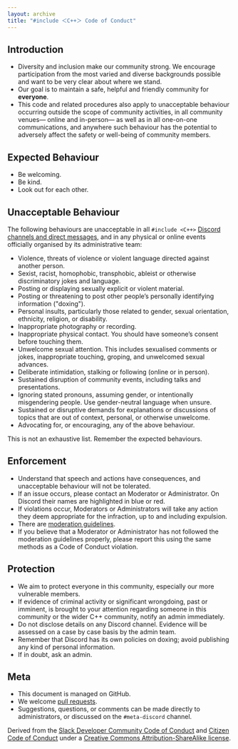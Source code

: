 ```yaml
---
layout: archive
title: "#include ＜C++＞ Code of Conduct"
---
```


Introduction
------------

- Diversity and inclusion make our community strong. We encourage participation from the most varied and diverse backgrounds possible and want to be very clear about where we stand.
- Our goal is to maintain a safe, helpful and friendly community for **everyone**.
- This code and related procedures also apply to unacceptable behaviour occurring outside the scope of community activities, in all community venues— online and in-person— as well as in all one-on-one communications, and anywhere such behaviour has the potential to adversely affect the safety or well-being of community members.

Expected Behaviour
-----------------

- Be welcoming.
- Be kind.
- Look out for each other.

Unacceptable Behaviour
---------------------

The following behaviours are unacceptable in all `#include <C++>` [Discord channels and direct messages](/discord/), and in any physical or online events officially organised by its administrative team:

- Violence, threats of violence or violent language directed against another person.
- Sexist, racist, homophobic, transphobic, ableist or otherwise discriminatory jokes and language.
- Posting or displaying sexually explicit or violent material.
- Posting or threatening to post other people’s personally identifying information ("doxing").
- Personal insults, particularly those related to gender, sexual orientation, ethnicity, religion, or disability.
- Inappropriate photography or recording.
- Inappropriate physical contact. You should have someone’s consent before touching them.
- Unwelcome sexual attention. This includes sexualised comments or jokes, inappropriate touching, groping, and unwelcomed sexual advances.
- Deliberate intimidation, stalking or following (online or in person).
- Sustained disruption of community events, including talks and presentations.
- Ignoring stated pronouns, assuming gender, or intentionally misgendering people. Use gender-neutral language when unsure.
- Sustained or disruptive demands for explanations or discussions of topics that are out of context, personal, or otherwise unwelcome.
- Advocating for, or encouraging, any of the above behaviour.

This is not an exhaustive list. Remember the expected behaviours.

Enforcement
-----------

- Understand that speech and actions have consequences, and unacceptable behaviour will not be tolerated.
- If an issue occurs, please contact an Moderator or Administrator. On Discord their names are highlighted in blue or red.
- If violations occur, Moderators or Administrators will take any action they deem appropriate for the infraction, up to and including expulsion.
- There are [moderation guidelines]({{site.baseurl}}/moderation).
- If you believe that a Moderator or Administrator has not followed the moderation guidelines properly, please report this using the same methods as a Code of Conduct violation.

Protection
----------

- We aim to protect everyone in this community, especially our more vulnerable members.
- If evidence of criminal activity or significant wrongdoing, past or imminent, is brought to your attention regarding someone in this community or the wider C++ community, notify an admin immediately.
- Do not disclose details on any Discord channel. Evidence will be assessed on a case by case basis by the admin team.
- Remember that Discord has its own policies on doxing; avoid publishing any kind of personal information.
- If in doubt, ask an admin.

Meta
----

- This document is managed on GitHub.
- We welcome [pull requests](https://github.com/include-cpp/include-cpp.github.io).
- Suggestions, questions, or comments can be made directly to administrators, or discussed on the `#meta-discord` channel.

Derived from the [Slack Developer Community Code of Conduct](https://api.slack.com/docs/community-code-of-conduct) and [Citizen Code of Conduct](https://web.archive.org/web/20200330154000/http://citizencodeofconduct.org/) under a [Creative Commons Attribution-ShareAlike license](http://creativecommons.org/licenses/by-sa/3.0/).
